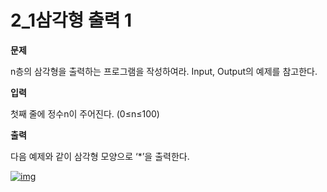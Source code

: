 # 2_1삼각형 출력 1



**문제**

n층의 삼각형을 출력하는 프로그램을 작성하여라. Input, Output의 예제를 참고한다.

 

**입력**

첫째 줄에 정수n이 주어진다. (0≤n≤100)

 

**출력**

다음 예제와 같이 삼각형 모양으로 ‘*’을 출력한다.

 

[![img](https://postfiles.pstatic.net/MjAxOTEwMDNfNTYg/MDAxNTcwMTA0MDI4MzQw.gwzUuOveeVPWdqsyHdGY__aBiBcmfKvkObaobAk-o5Ug.Q0IBsY-HZHgtsIQnv8L9YVDseIYzoGkLZONJTNB5XxIg.PNG.dhsin0468/image.png?type=w773)](https://blog.naver.com/PostView.nhn?blogId=dhsin0468&logNo=221667222442&categoryNo=19&parentCategoryNo=0&viewDate=&currentPage=1&postListTopCurrentPage=&from=postList&userTopListOpen=true&userTopListCount=5&userTopListManageOpen=false&userTopListCurrentPage=1#)
